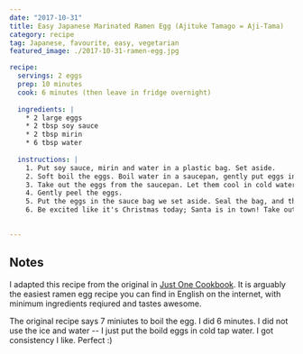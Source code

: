 ```yaml
---
date: "2017-10-31"
title: Easy Japanese Marinated Ramen Egg (Ajituke Tamago = Aji-Tama)
category: recipe
tag: Japanese, favourite, easy, vegetarian
featured_image: ./2017-10-31-ramen-egg.jpg

recipe:
  servings: 2 eggs
  prep: 10 minutes
  cook: 6 minutes (then leave in fridge overnight)
  
  ingredients: |
    * 2 large eggs 
    * 2 tbsp soy sauce
    * 2 tbsp mirin
    * 6 tbsp water
    
  instructions: |
    1. Put soy sauce, mirin and water in a plastic bag. Set aside.
    2. Soft boil the eggs. Boil water in a saucepan, gently put eggs in the boiling water, and then reduce the heat to simmer. I like 6 minutes; the original recipe suggests 7 minutes -- this is to your taste
    3. Take out the eggs from the saucepan. Let them cool in cold water in a bowl. About 3 minutes.
    4. Gently peel the eggs.
    5. Put the eggs in the sauce bag we set aside. Seal the bag, and then leave in the fridge overnight. The original recipe suggests minimum 3-4 hours; recommends overnight. 
    6. Be excited like it's Christmas today; Santa is in town! Take out the eggs from the bag, cut them in half. Rejoice!
  

---
```



## Notes ##

I adapted this recipe from the original in [Just One Cookbook](https://www.justonecookbook.com/ramen-egg/). It is arguably the easiest ramen egg recipe you can find in English on the internet, with minimum ingredients reqiured and tastes awesome.

The original recipe says 7 miniutes to boil the egg. I did 6 minutes. I did not use the ice and water -- I just put the boild eggs in cold tap water. I got consistency I like. Perfect :) 